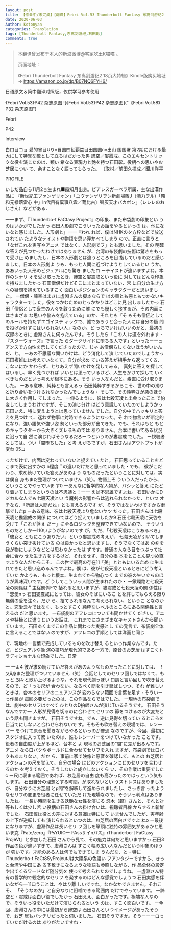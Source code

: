 ```yaml
---
layout: post
title: 【作业中/未完成】【翻译】Febri Vol.53 Thunderbolt Fantasy 东离剑游纪2 特辑 石田彰访谈
date: 2020-06-03
Author: Kotonyan
categories: Translation
tags: [Thunderbolt Fantasy,东离剑游纪,石田彰]
comments: true
---
```


>本翻译曾发布于本人的新浪微博@宅家吃土K喵喵 。
>
>页面地址：[]()
>
>《Febri Thunderbolt Fantasy 东离剑游纪2 18页大特辑》Kindle版购买地址→ https://amazon.co.jp/dp/B07NQ6FYH6/

日语原文＆简中翻译对照版，仅供学习参考使用

《Febri Vol.53》P42 杂志原图
![《Febri Vol.53》P42 杂志原图]("《Febri Vol.58》P32 杂志原图")

Febri

P42

Interview

白口目コョ 
愛的冒目Uりn冒国四勧覇益目田国国nn出山 
国国署 
第2期における最大にして特異な敵として立ちはだかった男 諦空／婁霞戒。このエキセントリックな役を演じたのは、類い 希なる表現力と艶を持つ石田彰。役柄への思いやお芝居につい て、余すことなく語ってもらった。 （取材／前田久檎成／聞川洋平

PROFILE

いしだ品自ら11月2ョ生まれ■霞知月出身。ビアレスガーベラ所属．主な出漢作品に 『新世紀工ブァンゲリオン」「ユヴァンゲリヲン新劇場販J（酒力ヲル）「昭和元禄落雷心 中」In代目有棄事八雲／葡比古〕嘱灰天才バカボン」（レレレのおじさん）などがある． 

一一まず、『Thunderbo-t FaCtasy Project』の印象、また布袋劇の印象とい うのはいかがでしたかっ 石田人形劇でこういったお話をやるといっの は、他にないなと感じました。人形劇と」一一『われ れば、僕はNHKのタ方枠などで放送されてい たようなテイストや物語を思い浮かべてしまう ので。正直に言うと「なぜこれを実写やアニメ ではなく、人形劇でフ」とも思いました。その 明確な答えが見つかったわけではありません が、台湾の布袋劇の技術は驚きをもって受け止 めましたし、日本の人形劇とは違うところを目 指しているのだと感じました。日本の人形劇よ りも、もっと人問に近づけようとしているとい うか。ああいった人形のビジュアルにも驚き 
ましたロ ーテイストが違いますよね。本作のシナリ オを受け取ったとき、諦空と婁震戒といっ役に 対してはどんな印象を持ちましたかっ 石田僧侶だけどそこにまとまっていない、常 に自分の生き方への疑問を抱えているすこく 面白いポジションのキャラクターだと思いまし た。 ー僧侶・諦空はまさに虚淵さんの脚本ならで はの善とも悪ともつかないキャラクターでし た。役をつかむためのとっかかりはどこに見 出しましたかっ 石田「僧侶として衆生の人々を敦うために誰 にでも優しく接するが、その内面にはさまざま な思いや悩みを抱えている」のか、それとも「そ もそも僧侶としてのルールを持たずエゴイステ ィックで、誰であろうと会った人には自分の疑 問を投げかけずにはいられない人」なのか。ど っちでいけばいいのかと、最初の収録のときに 虚淵さんに伺ったんです。そうしたら「この人 は道を外れます・『スターウォーズ』で言った らダークサイドに堕ちる人です」といったーーュ アンスで方向性を示してくださったので、じゃ あ僧侶らしくないほうがいいんだ、と。 ーあの不思議な問いかけは、どう消化して演 じていたのでしょうかっ 
石田複雑には考えていなくて。自分が求め ている答えが相手から返ってくる、こないにか かわらず、とりあえず問いかけを発してみる。 真剣に答えを探してはいるし、早く見つかれば いいとは思っているけど、人生をかけて探して いくべきものだといっ考えが根本にある。そう いっ人なんだと、素直に受け取りました。 ーある意味、純粋とも言えるっ 石田純粋すぎるからこそ、世の中の濁り と折り合いをつけられなかったんでしょうね・ そして、その純粋さが悪のほうに大きく作用し てしまった。 ー仰るように、彼は七殺天凌と出会ったこと で豹変してしまうわけですが、そこの演じ分け はどう意識していたのでしようかっ 石田いえ、特に変えようとは思っていません でした。自分の中でハッキリと答えを見つけ て、迷わず物事に対時できるようになった。そ れで物言いが断定的になり、強い語気や強い姿 勢といった部分が出てきた。でも、それはもと もとのキャラクターから大きくズレるものでは ありません。台本に書いてある状況に沿って自 然に演じればそうなるだろーつというのが婁震戒 でした。 ー視聴者としては、つい「闇堕ちした」と考 えがちですが、石田さんはアウトプットが変わ 
05コ 

っただけで、内面は変わっていないと捉えてい たと。 石田思っていることをどこまで表に出すかの n程度＂の違いだけだと思っていました・でも、 彼がこだわり、求め続けていた答えがあのよう なものだったということに対しては、実は僕自 身もまだ整理がついていません（笑）。物語上そ ういう人だったから、ということでやっていま す0 ーあんなに哲学的な人物が、バシッと答え にたどり着いてしまうというのは不思議と！一一 えば不思雄ですよね。 石田いかにDジカルな人でも七殺天凌とい う魔剣の影響からは逃れられなかった、といつ オチなら、「所詮は人問だね」とも言えるのです が、そうではないわけですから衝撃でしたp ーある意味、彼は七殺天凌より危ないヤツ だった。石田さんは七殺天凌と婁震戒の関係 についてはどう捉えていましたか9 石田七殺天凌に天啓を受けて「これが答え だー」に至るロジックを整理できていないので、 そういうものだとしか一110いようがないのです が。ただ、「七殺天凌はこうあるべき」「彼女と ともにこうありたい」という婁震戒の考えが、 七殺天凌が引いてしまうくらい突き抜けている のは良かったと思いますし、そうでなくてはあ 
の剣を我が物にしようなどとは思わなかったは ずです。普通の人なら目をつぷって社会に合わ せた生き方をするけど、それをせず、自分の根 本をとことん見つめ直すような人だからこそ、 この世で最高の存在11「美」とともにいるため に生まれてきたと思い込めるんですよね。僕 は、彼が七殺天凌といるときにどう考えていた かよりも、もっと根本、生まれてから物心つく までの彼の生い立ちのほうが興味深いです。ど うしてこういっ人間が生まれたのか・ ー鍬環路と七殺天凌の関係は＂主従関係Fで 括れると思いますが、婁震戒と七殺天凌の関 係性は＂恋愛nっ 石田婁震戒にとっては、彼女のそばにいるこ とを許してもらえる限り無償の愛を注ぐ。だか ら、捨てられるなんて考えられない、というこ となのかと。恋愛云々ではなく、もっとすこく 純粋なレベルのところにある関係性と言えるの だと思います。 ー布袋劇のアフレコについても聞かせてく ださい。アニメや特操とは遣うというお話は、 これまでにさまざまなキャストさんから聞い ています。 石田あくまでこの作品に関わった実感とし ての発言で、布袋劇全体に言えることではない のですが、アフレコの手順としては洋画と同じ 

で、現地の一言葉で完成しているものを吹き替え るといっ作業なんです。ただ、ビジュアルや操 演の技巧が現代的である一方で、原音のお芝居 はすこくトラディショナルな印象でした。日常 

一 
一よ4 彼が求め続けていだ答えがあのようなものだったことに対しては、 ！又ii身まだ整理がついていません（笑） 
会話としてのセリフ回しではなくて、もっと 朗々と歌い上げるような。それを現代劇っぼい 口調と言い回しで吹き替えるので、ど「っも尺が 合わない。なるぺく問を引き延ばしつつ、それ が難しいときは、台本のセリフのニュアンスが 変わらない範囲で言葉を足す・そういーっ作業が 毎回必要だったのは、この作品ならではでした。 ー現地の布袋劇では、劇中のセリフはすぺて ひとりのD拍師さんが演じTいるそうです。 石田そうなんですかー 人形が見得を切るのに合わせてセリフの 節をつけるのが大変だという話も聞きますが。 石田そうですね。でも、逆に見得を切ってい るところを目当てにしないと合わせられないで す。そもそも吹き替えの現場では、レンーバー をつけて原音を聞きながらやるといっのが普通 なのですが、今回、最初にスタジオに入って驚 いたのは、誰もレシーバーをつけていなかった ことです。役者の自由度が上がるほど、台本と よ 現地のお芝居の“間“に差が出るんです。アニメ なら口バクやポールドに合わせてセリフを入れ ますが、布袋劇では口パクもあまりない。だか ら、事前に家で映像と原音を確認して、もとの お芝居とアクションの尺を覚えて、自分の場合 はどのアクションにどのセリフを合わせるのか を考えておく。そうしないと成立しないくら 
い、その作業は重要でしたc ー尺に収まる範囲であれば、お芝居の自由 度も高かったのではっという気もします。 石田自分の理想とする町間。が取れないとい うストレスはありましたが、自分なりにお芝居 とp問“を解釈して進められましたし、さっき言 ったようなセリフの変更を役者に任せていただ けた現場なので、そういっ利点はありましたね。 ー長い時間を生きる妖艶な女性を演じる 悠木（碧〕さんと、それと対等もしくは少し若 い役柄の石田さんの掛け合いは、視聴者目線 からすると新鮮でした。 石田僕は役との差に対する意識は特にして いませんでしたが、実年齢の上下が逆転しても 演じられるといつのは、お芝居の面白さですよ ねo ー最後になりますが、虚淵作品は長いセリ フ回しを箪頭に独特の雰囲気があるかと思 いま克『Fate/zero』『PsYUIOー PAssサイnバス』rThunderbo-t FaCtasy ProjeVt』と参加した石田 さんから見て、その魅力は何だと思いますかっ 石田3作品の色が違いすぎて、虚淵さんは すこく幅の広い人なんだという印象のほうが 強いです。才能のある人は何でもできてしま うんだな、と・特にIThucderbo-t 
FaCt8SyProjeutJは大陸系の色濃い フアンタジーですから、きっと台湾や中国にあ る下敷きになるような物語も参照しながら、作 品全体の設定や出てくるワードなど随分気を 使って考えられたのでしょうね。 ー虚淵さん特有の哲学的で観念的なセリフ を発するのはどんな感覚でしょうつ 石田実感を伴いながら一11口うことは、やはり離 しいですね。なかなかできません。それこそ、 「そうなのか」と自分なりに阻噛できる範囲内 だけでやっています。 ー諦空と・震戒は面白い役でしたかっ 石田ええ、面白かったです。極端な人なの で。そういっ役をいただけて演じられるという のは、すこく面白いです。 ー今回、虚淵さんの中には最初から諦空は 石田さんといつイメージがあったそうで、お芝 居もバッチリだったと伺いました。 石田そうですか。そうーーーロっていただけるのは ありがたいですね・ 

